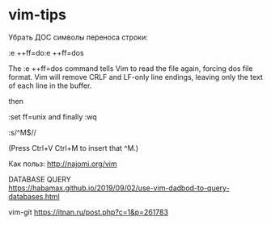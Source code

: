 vim-tips
========

Убрать ДОС символы переноса строки:

:e ++ff=do:e ++ff=dos 

The :e ++ff=dos command tells Vim to read the file again, forcing  dos file format. Vim will remove CRLF and LF-only line endings, leaving  only the text of each line in the buffer.

then 

:set ff=unix 
and finally 
:wq 

:s/^M$//

(Press Ctrl+V Ctrl+M to insert that ^M.)


Как польз:
http://najomi.org/vim


DATABASE QUERY  
https://habamax.github.io/2019/09/02/use-vim-dadbod-to-query-databases.html


vim-git
https://itnan.ru/post.php?c=1&p=261783